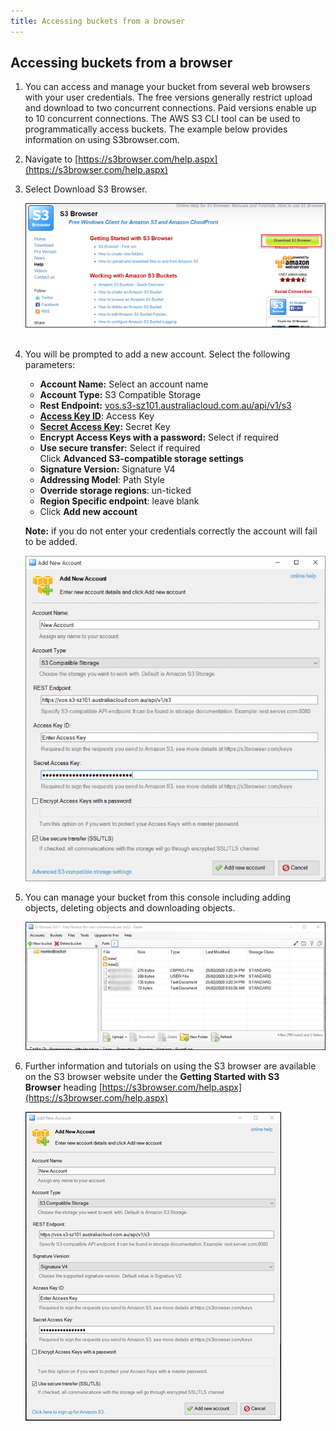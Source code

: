 ```yaml
---
title: Accessing buckets from a browser
---
```


## Accessing buckets from a browser

1. You can access and manage your bucket from several web browsers with your user credentials. The free versions generally restrict upload and download to two concurrent connections. Paid versions enable up to 10 concurrent connections. The AWS S3 CLI tool can be used to programmatically access buckets. The example below provides information on using S3browser.com.

2. Navigate to [https://s3browser.com/help.aspx](https://s3browser.com/help.aspx)

3. Select Download S3 Browser.

    ![001.png](./assets/s3_browser.png)  
 

1. You will be prompted to add a new account. Select the following parameters:

    -   **Account Name:** Select an account name
    -   **Account Type:** S3 Compatible Storage
    -   **Rest Endpoint:** [vos.s3-sz101.australiacloud.com.au/api/v1/s3](https://vos.s3-sz101.australiacloud.com.au/api/v1/s3)
    -   **[Access Key ID](./security_credentials.md)**: Access Key
    -   **[Secret Access Key](./security_credentials.md):** Secret Key
    -   **Encrypt Access Keys with a password:** Select if required
    -   **Use secure transfer:** Select if required  
        Click **Advanced S3-compatible storage settings**
    -   **Signature Version:** Signature V4
    -   **Addressing Model**: Path Style
    -   **Override storage regions**: un-ticked
    -   **Region Specific endpoint**: leave blank
    -   Click **Add new account**

    **Note:** if you do not enter your credentials correctly the account will fail to be added.

    ![image.png](./assets/add_new_account.png)

1. You can manage your bucket from this console including adding objects, deleting objects and downloading objects.

    ![003.png](./assets/manage_bucket.png)

1. Further information and tutorials on using the S3 browser are available on the S3 browser website under the **Getting Started with S3 Browser** heading [https://s3browser.com/help.aspx](https://s3browser.com/help.aspx)

    ![002.png](./assets/add_new_account2.png)
